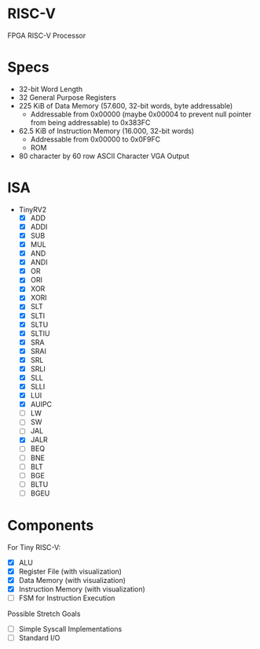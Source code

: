 # RISC-V
FPGA RISC-V Processor

# Specs
- 32-bit Word Length
- 32 General Purpose Registers
- 225 KiB of Data Memory (57.600, 32-bit words, byte addressable)
    - Addressable from 0x00000 (maybe 0x00004 to prevent null pointer from being addressable) to 0x383FC
- 62.5 KiB of Instruction Memory (16.000, 32-bit words)
    - Addressable from 0x00000 to 0x0F9FC
    - ROM
- 80 character by 60 row ASCII Character VGA Output 

# ISA
- TinyRV2
    - [X] ADD
    - [X] ADDI
    - [X] SUB
    - [X] MUL
    - [X] AND
    - [X] ANDI
    - [X] OR
    - [X] ORI
    - [X] XOR
    - [X] XORI
    - [X] SLT
    - [X] SLTI
    - [X] SLTU
    - [X] SLTIU
    - [X] SRA
    - [X] SRAI
    - [X] SRL
    - [X] SRLI
    - [X] SLL
    - [X] SLLI
    - [X] LUI
    - [X] AUIPC
    - [ ] LW
    - [ ] SW
    - [ ] JAL
    - [X] JALR
    - [ ] BEQ
    - [ ] BNE
    - [ ] BLT
    - [ ] BGE
    - [ ] BLTU
    - [ ] BGEU

# Components
For Tiny RISC-V:
- [X] ALU
- [X] Register File (with visualization)
- [X] Data Memory (with visualization)
- [X] Instruction Memory (with visualization)
- [ ] FSM for Instruction Execution

Possible Stretch Goals
- [ ] Simple Syscall Implementations
- [ ] Standard I/O